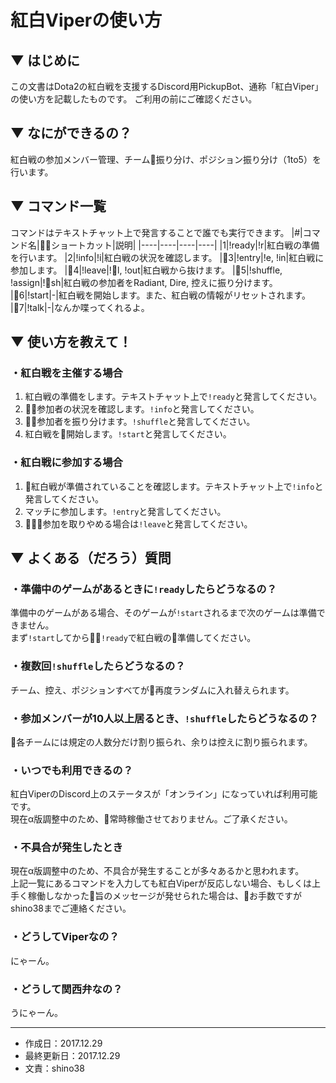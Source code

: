 # 紅白Viperの使い方
## ▼ はじめに
この文書はDota2の紅白戦を支援するDiscord用PickupBot、通称「紅白Viper」の使い方を記載したものです。
ご利用の前にご確認ください。
## ▼ なにができるの？
紅白戦の参加メンバー管理、チーム振り分け、ポジション振り分け（1to5）を行います。

## ▼ コマンド一覧
コマンドはテキストチャット上で発言することで誰でも実行できます。
|#|コマンド名|ショートカット|説明|
|----|----|----|----|
|1|!ready|!r|紅白戦の準備を行います。
|2|!info|!i|紅白戦の状況を確認します。
|3|!entry|!e, !in|紅白戦に参加します。
|4|!leave|!l, !out|紅白戦から抜けます。
|5|!shuffle, !assign|!sh|紅白戦の参加者をRadiant, Dire, 控えに振り分けます。
|6|!start|-|紅白戦を開始します。また、紅白戦の情報がリセットされます。
|7|!talk|-|なんか喋ってくれるよ。

## ▼ 使い方を教えて！
### ・紅白戦を主催する場合
1. 紅白戦の準備をします。テキストチャット上で`!ready`と発言してください。
2. 参加者の状況を確認します。`!info`と発言してください。
3. 参加者を振り分けます。`!shuffle`と発言してください。
4. 紅白戦を開始します。`!start`と発言してください。

### ・紅白戦に参加する場合
1. 紅白戦が準備されていることを確認します。テキストチャット上で`!info`と発言してください。
2. マッチに参加します。`!entry`と発言してください。
3. 参加を取りやめる場合は`!leave`と発言してください。

## ▼ よくある（だろう）質問
### ・準備中のゲームがあるときに`!ready`したらどうなるの？
準備中のゲームがある場合、そのゲームが`!start`されるまで次のゲームは準備できません。  
まず`!start`してから`!ready`で紅白戦の準備してください。
### ・複数回`!shuffle`したらどうなるの？
チーム、控え、ポジションすべてが再度ランダムに入れ替えられます。
### ・参加メンバーが10人以上居るとき、`!shuffle`したらどうなるの？
各チームには規定の人数分だけ割り振られ、余りは控えに割り振られます。
### ・いつでも利用できるの？
紅白ViperのDiscord上のステータスが「オンライン」になっていれば利用可能です。  
現在α版調整中のため、常時稼働させておりません。ご了承ください。 
### ・不具合が発生したとき
現在α版調整中のため、不具合が発生することが多々あるかと思われます。  
上記一覧にあるコマンドを入力しても紅白Viperが反応しない場合、もしくは上手く稼働しなかった旨のメッセージが発せられた場合は、お手数ですがshino38までご連絡ください。
### ・どうしてViperなの？
にゃーん。
### ・どうして関西弁なの？
うにゃーん。

---
* 作成日：2017.12.29
* 最終更新日：2017.12.29
* 文責：shino38
